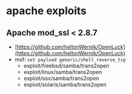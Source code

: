 # apache exploits

## Apache mod_ssl < 2.8.7

* [https://github.com/heltonWernik/OpenLuck](https://github.com/heltonWernik/OpenLuck)
* msf: `set payload generic/shell_reverse_tcp`
    * exploit/freebsd/samba/trans2open
    * exploit/linux/samba/trans2open
    * exploit/osx/samba/trans2open
    * exploit/solaris/samba/trans2open
